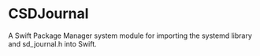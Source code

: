 # CSDJournal

A Swift Package Manager system module for importing the systemd library and sd_journal.h into Swift.

